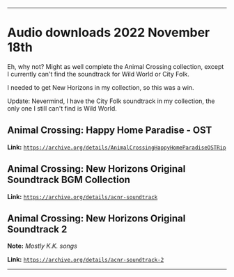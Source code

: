 
***

# Audio downloads 2022 November 18th

Eh, why not? Might as well complete the Animal Crossing collection, except I currently can't find the soundtrack for Wild World or City Folk.

I needed to get New Horizons in my collection, so this was a win.

Update: Nevermind, I have the City Folk soundtrack in my collection, the only one I still can't find is Wild World.

## Animal Crossing: Happy Home Paradise - OST 

**Link:** [`https://archive.org/details/AnimalCrossingHappyHomeParadiseOSTRip`](https://archive.org/details/AnimalCrossingHappyHomeParadiseOSTRip/)

## Animal Crossing: New Horizons Original Soundtrack BGM Collection 

**Link:** [`https://archive.org/details/acnr-soundtrack`](https://archive.org/details/acnr-soundtrack/)

## Animal Crossing: New Horizons Original Soundtrack 2 

**Note:** _Mostly K.K. songs_

**Link:** [`https://archive.org/details/acnr-soundtrack-2`](https://archive.org/details/acnr-soundtrack-2/)

***

